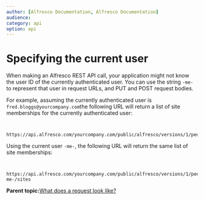 ```yaml
---
author: [Alfresco Documentation, Alfresco Documentation]
audience: 
category: api
option: api
---
```


# Specifying the current user

When making an Alfresco REST API call, your application might not know the user ID of the currently authenticated user. You can use the string `-me-` to represent that user in request URLs, and PUT and POST request bodies.

For example, assuming the currently authenticated user is `fred.bloggs@yourcompany.com`the following URL will return a list of site memberships for the currently authenticated user:

```

      https://api.alfresco.com/yourcompany.com/public/alfresco/versions/1/people/fred.bloggs@yourcompany.com/sites
```

Using the current user `-me-`, the following URL will return the same list of site memberships:

```

      https://api.alfresco.com/yourcompany.com/public/alfresco/versions/1/people/-me-/sites
```

**Parent topic:**[What does a request look like?](../../../pra/1/concepts/pra-request.md)

